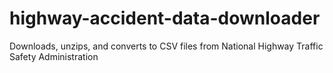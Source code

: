 # highway-accident-data-downloader
Downloads, unzips, and converts to CSV files from National Highway Traffic Safety Administration
